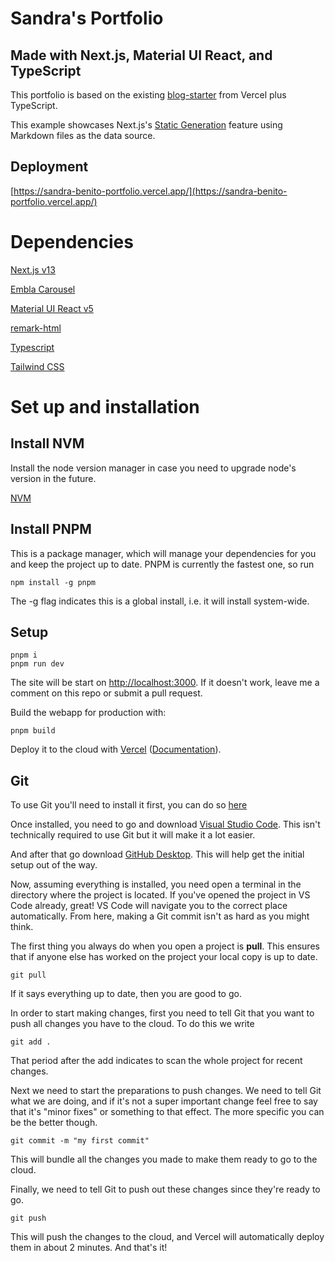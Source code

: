 # Sandra's Portfolio

## Made with Next.js, Material UI React, and TypeScript

This portfolio is based on the existing [blog-starter](https://github.com/vercel/next.js/tree/canary/examples/blog-starter) from Vercel plus TypeScript.

This example showcases Next.js's [Static Generation](https://nextjs.org/docs/basic-features/pages) feature using Markdown files as the data source.

## Deployment

[https://sandra-benito-portfolio.vercel.app/](https://sandra-benito-portfolio.vercel.app/)


# Dependencies
[Next.js v13](https://github.com/vercel/next.js/)

[Embla Carousel](https://www.embla-carousel.com/)

[Material UI React v5](https://mui.com/)

[remark-html](https://github.com/remarkjs/remark-html)

[Typescript](https://github.com/microsoft/TypeScript)

[Tailwind CSS](https://tailwindcss.com/)

# Set up and installation

## Install NVM

Install the node version manager in case you need to upgrade node's version in the future.

[NVM](https://github.com/nvm-sh/nvm)

## Install PNPM

This is a package manager, which will manage your dependencies for you and keep the project up to date. PNPM is currently the fastest one, so run

```
npm install -g pnpm
```

The -g flag indicates this is a global install, i.e. it will install system-wide.

## Setup

```
pnpm i
pnpm run dev
```

The site will be start on [http://localhost:3000](http://localhost:3000). If it doesn't work, leave me a comment on this repo or submit a pull request.

Build the webapp for production with:
```
pnpm build
```

Deploy it to the cloud with [Vercel](https://vercel.com/new?utm_source=github&utm_medium=readme&utm_campaign=next-example) ([Documentation](https://nextjs.org/docs/deployment)).

## Git

To use Git you'll need to install it first, you can do so [here](https://git-scm.com/book/en/v2/Getting-Started-Installing-Git)

Once installed, you need to go and download [Visual Studio Code](https://code.visualstudio.com/). This isn't technically required to use Git but it will make it a lot easier.

And after that go download [GitHub Desktop](https://desktop.github.com/). This will help get the initial setup out of the way.

Now, assuming everything is installed, you need open a terminal in the directory where the project is located. If you've opened the project in VS Code already, great! VS Code will navigate you to the correct place automatically. From here, making a Git commit isn't as hard as you might think.

The first thing you always do when you open a project is **pull**. This ensures that if anyone else has worked on the project your local copy is up to date. 

```
git pull
```

If it says everything up to date, then you are good to go.

In order to start making changes, first you need to tell Git that you want to push all changes you have to the cloud. To do this we write

```
git add .
```

That period after the add indicates to scan the whole project for recent changes. 

Next we need to start the preparations to push changes. We need to tell Git what we are doing, and if it's not a super important change feel free to say that it's "minor fixes" or something to that effect. The more specific you can be the better though.

```
git commit -m "my first commit"
```

This will bundle all the changes you made to make them ready to go to the cloud. 

Finally, we need to tell Git to push out these changes since they're ready to go. 

```
git push
```

This will push the changes to the cloud, and Vercel will automatically deploy them in about 2 minutes. And that's it!
